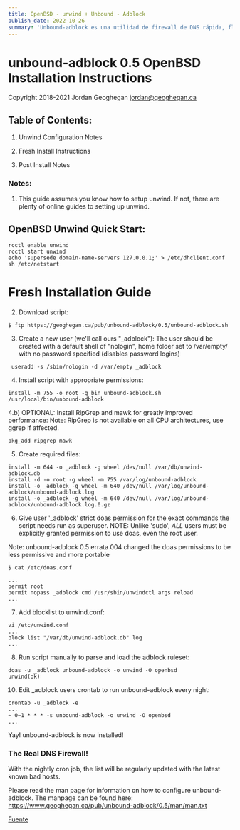 ```yaml
---
title: OpenBSD - unwind + Unbound - Adblock 
publish_date: 2022-10-26
summary: 'Unbound-adblock es una utilidad de firewall de DNS rápida, flexible y fácil de usar. Le permite bloquear contenido en línea no deseado en toda su red.' 
---
```


# unbound-adblock 0.5 OpenBSD Installation Instructions 
Copyright 2018-2021 Jordan Geoghegan <jordan@geoghegan.ca>


## Table of Contents:

1) Unwind Configuration Notes

2) Fresh Install Instructions

3) Post Install Notes

### Notes:

1) This guide assumes you know how to setup unwind. If not, there are plenty of online guides to setting up unwind.

## OpenBSD Unwind Quick Start:

```
rcctl enable unwind
rcctl start unwind
echo 'supersede domain-name-servers 127.0.0.1;' > /etc/dhclient.conf
sh /etc/netstart
```

# Fresh Installation Guide 

2) Download script:


```
$ ftp https://geoghegan.ca/pub/unbound-adblock/0.5/unbound-adblock.sh
```

3) Create a new user (we'll call ours "_adblock"):
 The user should be created with a default shell of "nologin", home folder set to /var/empty/ with no password specified (disables password logins)


```
 useradd -s /sbin/nologin -d /var/empty _adblock
```

4) Install script with appropriate permissions:

```
install -m 755 -o root -g bin unbound-adblock.sh /usr/local/bin/unbound-adblock
```

4.b) OPTIONAL: Install RipGrep and mawk for greatly improved performance:
Note: RipGrep is not available on all CPU architectures, use ggrep if affected.


```
pkg_add ripgrep mawk
```

5) Create required files:


```
install -m 644 -o _adblock -g wheel /dev/null /var/db/unwind-adblock.db
install -d -o root -g wheel -m 755 /var/log/unbound-adblock
install -o _adblock -g wheel -m 640 /dev/null /var/log/unbound-adblock/unbound-adblock.log
install -o _adblock -g wheel -m 640 /dev/null /var/log/unbound-adblock/unbound-adblock.log.0.gz
```

6) Give user '_adblock' strict doas permission for the exact commands the 
script needs run as superuser. NOTE: Unlike 'sudo', _ALL_ users must be explicitly granted permission to use doas, even the root user.

Note: unbound-adblock 0.5 errata 004 changed the doas permissions to be less permissive and more portable 
 
```
$ cat /etc/doas.conf

...
permit root
permit nopass _adblock cmd /usr/sbin/unwindctl args reload
...
```

7) Add blocklist to unwind.conf:


```
vi /etc/unwind.conf
...
block list "/var/db/unwind-adblock.db" log
...

```

8) Run script manually to parse and load the adblock ruleset:

```
doas -u _adblock unbound-adblock -o unwind -O openbsd
unwind(ok)
```

10) Edit _adblock users crontab to run unbound-adblock every night:

```
crontab -u _adblock -e
...
~ 0~1 * * *	-s unbound-adblock -o unwind -O openbsd
...
```
Yay! unbound-adblock is now installed!


### The Real DNS Firewall!


With the nightly cron job, the list will be regularly updated with
the latest known bad hosts.

Please read the man page for information on how to configure unbound-adblock.
The manpage can be found here: https://www.geoghegan.ca/pub/unbound-adblock/0.5/man/man.txt

[Fuente](https://www.geoghegan.ca/unbound-adblock.html)


